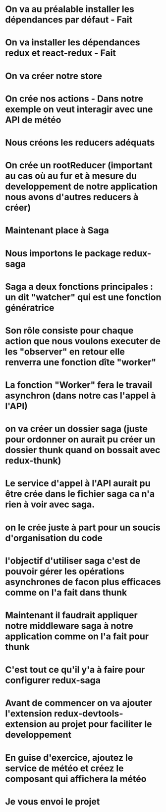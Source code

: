 # On va au préalable installer les dépendances par défaut - Fait
# On va installer les dépendances redux et react-redux - Fait 
# On va créer notre store
# On crée nos actions - Dans notre exemple on veut interagir avec une API de météo
# Nous créons les reducers adéquats
# On crée un rootReducer (important au cas où au fur et à mesure du developpement de notre application nous avons d'autres reducers à créer)

# Maintenant place à Saga 
# Nous importons le package redux-saga

# Saga a deux fonctions principales : un dit "watcher" qui est une fonction génératrice
 
 # Son rôle consiste pour chaque action que nous voulons executer de les "observer" en retour elle renverra une fonction dîte "worker"

 # La fonction "Worker" fera le travail asynchron (dans notre cas l'appel à l'API)

 # on va créer un dossier saga (juste pour ordonner on aurait pu créer un dossier thunk quand on bossait avec redux-thunk)

 # Le service d'appel à l'API aurait pu être crée dans le fichier saga ca n'a rien à voir avec saga.
 # on le crée juste à part pour un soucis d'organisation du code
 # l'objectif d'utiliser saga c'est de pouvoir gérer les opérations asynchrones de facon plus efficaces comme on l'a fait dans thunk

 # Maintenant il faudrait appliquer notre middleware saga à notre application comme on l'a fait pour thunk
 # C'est tout ce qu'il y'a à faire pour configurer redux-saga

 # Avant de commencer on va ajouter l'extension redux-devtools-extension au projet pour faciliter le developpement

 # En guise d'exercice, ajoutez le service de météo et créez le composant qui affichera la météo

 # Je vous envoi le projet 